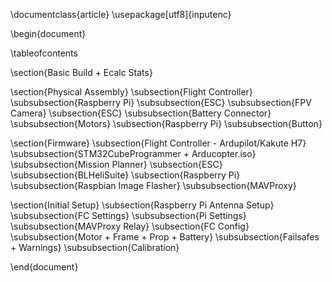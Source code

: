 \documentclass{article}
\usepackage[utf8]{inputenc}

\begin{document}

\tableofcontents

\section{Basic Build + Ecalc Stats}

\section{Physical Assembly}
    \subsection{Flight Controller}
        \subsubsection{Raspberry Pi}
        \subsubsection{ESC}
        \subsubsection{FPV Camera}
    \subsection{ESC}
        \subsubsection{Battery Connector}
        \subsubsection{Motors}
    \subsection{Raspberry Pi}
        \subsubsection{Button}

\section{Firmware}
    \subsection{Flight Controller - Ardupilot/Kakute H7}
        \subsubsection{STM32CubeProgrammer + Arducopter.iso}
        \subsubsection{Mission Planner}
    \subsection{ESC}
        \subsubsection{BLHeliSuite}
    \subsection{Raspberry Pi}
        \subsubsection{Raspbian Image Flasher}
        \subsubsection{MAVProxy}

\section{Initial Setup}
    \subsection{Raspberry Pi Antenna Setup}
        \subsubsection{FC Settings}
        \subsubsection{Pi Settings}
        \subsubsection{MAVProxy Relay}
    \subsection{FC Config}
        \subsubsection{Motor + Frame + Prop + Battery}
        \subsubsection{Failsafes + Warnings}
        \subsubsection{Calibration}

\end{document}
